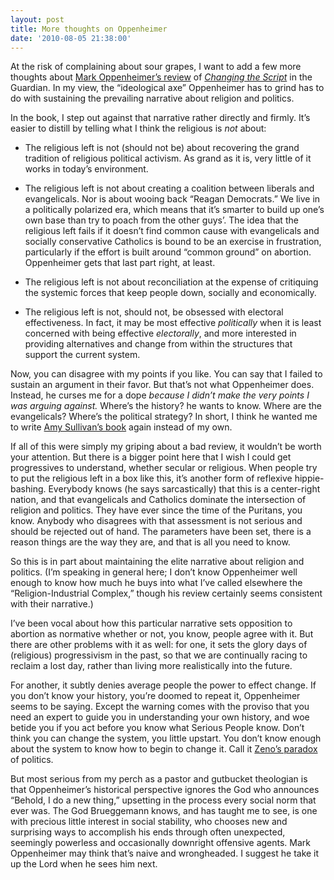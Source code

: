 ```yaml
---
layout: post
title: More thoughts on Oppenheimer
date: '2010-08-05 21:38:00'
---
```



At the risk of complaining about sour grapes, I want to add a few more thoughts about [Mark Oppenheimer’s review](http://www.guardian.co.uk/commentisfree/belief/2010/aug/05/changing-the-script-daniel-schultz) of [*Changing the Script*](http://www.amazon.com/Changing-Script-Authentically-Progressive-Political/dp/1935439146) in the Guardian. In my view, the “ideological axe” Oppenheimer has to grind has to do with sustaining the prevailing narrative about religion and politics.

In the book, I step out against that narrative rather directly and firmly. It’s easier to distill by telling what I think the religious is *not* about:

- The religious left is not (should not be) about recovering the grand tradition of religious political activism. As grand as it is, very little of it works in today’s environment.

- The religious left is not about creating a coalition between liberals and evangelicals. Nor is about wooing back “Reagan Democrats.” We live in a politically polarized era, which means that it’s smarter to build up one’s own base than try to poach from the other guys’. The idea that the religious left fails if it doesn’t find common cause with evangelicals and socially conservative Catholics is bound to be an exercise in frustration, particularly if the effort is built around “common ground” on abortion. Oppenheimer gets that last part right, at least.

- The religious left is not about reconciliation at the expense of critiquing the systemic forces that keep people down, socially and economically.

- The religious left is not, should not, be obsessed with electoral effectiveness. In fact, it may be most effective *politically* when it is least concerned with being effective *electorally*, and more interested in providing alternatives and change from within the structures that support the current system.

Now, you can disagree with my points if you like. You can say that I failed to sustain an argument in their favor. But that’s not what Oppenheimer does. Instead, he curses me for a dope *because I didn’t make the very points I was arguing against.* Where’s the history? he wants to know. Where are the evangelicals? Where’s the political strategy? In short, I think he wanted me to write [Amy Sullivan’s book](http://www.amazon.com/Party-Faithful-How-Democrats-Closing/dp/0743297865) again instead of my own.

If all of this were simply my griping about a bad review, it wouldn’t be worth your attention. But there is a bigger point here that I wish I could get progressives to understand, whether secular or religious. When people try to put the religious left in a box like this, it’s another form of reflexive hippie-bashing. Everybody knows (he says sarcastically) that this is a center-right nation, and that evangelicals and Catholics dominate the intersection of religion and politics. They have ever since the time of the Puritans, you know. Anybody who disagrees with that assessment is not serious and should be rejected out of hand. The parameters have been set, there is a reason things are the way they are, and that is all you need to know.

So this is in part about maintaining the elite narrative about religion and politics. (I’m speaking in general here; I don’t know Oppenheimer well enough to know how much he buys into what I’ve called elsewhere the “Religion-Industrial Complex,” though his review certainly seems consistent with their narrative.)

I’ve been vocal about how this particular narrative sets opposition to abortion as normative whether or not, you know, people agree with it. But there are other problems with it as well: for one, it sets the glory days of (religious) progressivism in the past, so that we are continually racing to reclaim a lost day, rather than living more realistically into the future.

For another, it subtly denies average people the power to effect change. If you don’t know your history, you’re doomed to repeat it, Oppenheimer seems to be saying. Except the warning comes with the proviso that you need an expert to guide you in understanding your own history, and woe betide you if you act before you know what Serious People know. Don’t think you can change the system, you little upstart. You don’t know enough about the system to know how to begin to change it. Call it [Zeno’s paradox](http://plato.stanford.edu/entries/paradox-zeno/) of politics.

But most serious from my perch as a pastor and gutbucket theologian is that Oppenheimer’s historical perspective ignores the God who announces “Behold, I do a new thing,” upsetting in the process every social norm that ever was. The God Brueggemann knows, and has taught me to see, is one with precious little interest in social stability, who chooses new and surprising ways to accomplish his ends through often unexpected, seemingly powerless and occasionally downright offensive agents. Mark Oppenheimer may think that’s naive and wrongheaded. I suggest he take it up the Lord when he sees him next.


